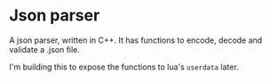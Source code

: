 # Json parser

A json parser, written in C++. It has functions to encode, decode and validate a .json file.

I'm building this to expose the functions to lua's `userdata` later.